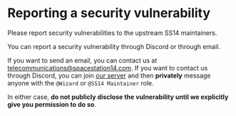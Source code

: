 # Reporting a security vulnerability
Please report security vulnerabilities to the upstream SS14 maintainers.

You can report a security vulnerability through Discord or through email.

If you want to send an email, you can contact us at <telecommunications@spacestation14.com>.
If you want to contact us through Discord, you can join [our server](https://discord.gg/MwDDf6t)
and then **privately** message anyone with the `@Wizard` or `@SS14 Maintainer` role.

In either case, **do not publicly disclose the vulnerability until we explicitly give
you permission to do so**.

